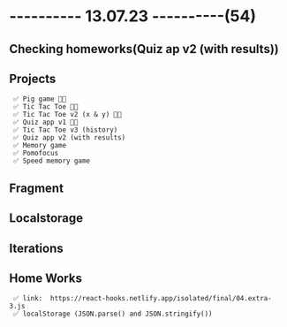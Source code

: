 # ---------- 13.07.23 ----------(54)

## Checking homeworks(Quiz ap v2 (with results))

## Projects

     ✅ Pig game 👍🏻
     ✅ Tic Tac Toe 👍🏻
     ✅ Tic Tac Toe v2 (x & y) 👍🏻
     ✅ Quiz app v1 👍🏻
     ✅ Tic Tac Toe v3 (history)
     ✅ Quiz app v2 (with results)
     ✅ Memory game
     ✅ Pomofocus
     ✅ Speed memory game

## Fragment

## Localstorage

## Iterations

## Home Works

     ✅ link:  https://react-hooks.netlify.app/isolated/final/04.extra-3.js
     ✅ localStorage (JSON.parse() and JSON.stringify())
